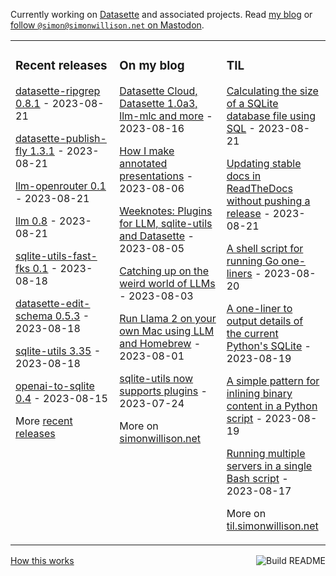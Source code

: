 Currently working on [Datasette](https://datasette.io/) and associated projects. Read [my blog](https://simonwillison.net/) or <a href="https://fedi.simonwillison.net/@simon">follow `@simon@simonwillison.net` on Mastodon</a>.

<table><tr><td valign="top" width="33%">

### Recent releases
<!-- recent_releases starts -->
[datasette-ripgrep 0.8.1](https://github.com/simonw/datasette-ripgrep/releases/tag/0.8.1) - 2023-08-21

[datasette-publish-fly 1.3.1](https://github.com/simonw/datasette-publish-fly/releases/tag/1.3.1) - 2023-08-21

[llm-openrouter 0.1](https://github.com/simonw/llm-openrouter/releases/tag/0.1) - 2023-08-21

[llm 0.8](https://github.com/simonw/llm/releases/tag/0.8) - 2023-08-21

[sqlite-utils-fast-fks 0.1](https://github.com/simonw/sqlite-utils-fast-fks/releases/tag/0.1) - 2023-08-18

[datasette-edit-schema 0.5.3](https://github.com/simonw/datasette-edit-schema/releases/tag/0.5.3) - 2023-08-18

[sqlite-utils 3.35](https://github.com/simonw/sqlite-utils/releases/tag/3.35) - 2023-08-18

[openai-to-sqlite 0.4](https://github.com/simonw/openai-to-sqlite/releases/tag/0.4) - 2023-08-15
<!-- recent_releases ends -->
More [recent releases](https://github.com/simonw/simonw/blob/main/releases.md)
</td><td valign="top" width="34%">

### On my blog
<!-- blog starts -->
[Datasette Cloud, Datasette 1.0a3, llm-mlc and more](http://simonwillison.net/2023/Aug/16/datasette-cloud-weeknotes/) - 2023-08-16

[How I make annotated presentations](http://simonwillison.net/2023/Aug/6/annotated-presentations/) - 2023-08-06

[Weeknotes: Plugins for LLM, sqlite-utils and Datasette](http://simonwillison.net/2023/Aug/5/weeknotes-plugins/) - 2023-08-05

[Catching up on the weird world of LLMs](http://simonwillison.net/2023/Aug/3/weird-world-of-llms/) - 2023-08-03

[Run Llama 2 on your own Mac using LLM and Homebrew](http://simonwillison.net/2023/Aug/1/llama-2-mac/) - 2023-08-01

[sqlite-utils now supports plugins](http://simonwillison.net/2023/Jul/24/sqlite-utils-plugins/) - 2023-07-24
<!-- blog ends -->
More on [simonwillison.net](https://simonwillison.net/)
</td><td valign="top" width="33%">

### TIL
<!-- tils starts -->
[Calculating the size of a SQLite database file using SQL](https://til.simonwillison.net/sqlite/database-file-size) - 2023-08-21

[Updating stable docs in ReadTheDocs without pushing a release](https://til.simonwillison.net/readthedocs/stable-docs) - 2023-08-21

[A shell script for running Go one-liners](https://til.simonwillison.net/bash/go-script) - 2023-08-20

[A one-liner to output details of the current Python's SQLite](https://til.simonwillison.net/sqlite/python-sqlite-environment) - 2023-08-19

[A simple pattern for inlining binary content in a Python script](https://til.simonwillison.net/python/inlining-binary-data) - 2023-08-19

[Running multiple servers in a single Bash script](https://til.simonwillison.net/bash/multiple-servers) - 2023-08-17
<!-- tils ends -->
More on [til.simonwillison.net](https://til.simonwillison.net/)
</td></tr></table>

<a href="https://github.com/simonw/simonw/actions"><img src="https://github.com/simonw/simonw/workflows/Build%20README/badge.svg" align="right" alt="Build README"></a> <a href="https://simonwillison.net/2020/Jul/10/self-updating-profile-readme/">How this works</a>

